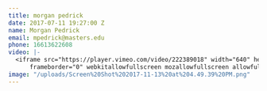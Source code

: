```yaml
---
title: morgan pedrick
date: 2017-07-11 19:27:00 Z
name: Morgan Pedrick
email: mpedrick@masters.edu
phone: 16613622608
video: |-
  <iframe src="https://player.vimeo.com/video/222389018" width="640" height="360"
      frameborder="0" webkitallowfullscreen mozallowfullscreen allowfullscreen></iframe>
image: "/uploads/Screen%20Shot%202017-11-13%20at%204.49.39%20PM.png"
---
```


